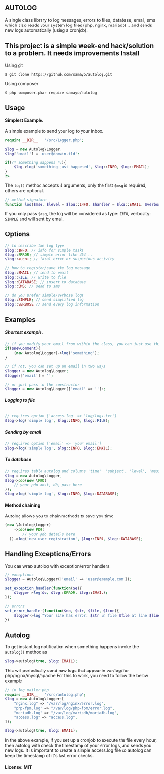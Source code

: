 ## AUTOLOG

A single class library to log messages, errors to files, database, email, sms which 
also reads your system log files (php, nginx, mariadb) .. and sends new logs automatically (using a cronjob).   

This project is a simple week-end hack/solution to a problem. It needs improvements
Install
-----

Using git
```bash
$ git clone https://github.com/samayo/autolog.git
```
Using composer
````bash
$ php composer.phar require samayo/autolog
````

Usage
-----
#### Simplest Example. 
A simple example to send your log to your inbox. 
```php
require __DIR__ . '/src/Logger.php'; 

$log = new Autolog\Logger;
$log['email'] = 'user@domain.tld'; 

if(/* something happens */){
	$log->log('something just happened', $log::INFO, $log::EMAIL); 	
}
?>
```
The `log()` method accepts 4 arguments, only the first `$msg` is required, others are optional. 
```php 
// method signature
function log($msg, $level = $log::INFO, $handler = $log::EMAIL, $verbosity = $log::SIMPLE){}
```
If you only pass `$msg`, the log will be considered as type: `INFO`, verbosity: `SIMPLE` and will sent by email.

Options
-----
```php 
// to describe the log type
$log::INFO; // info for simple tasks
$log::ERROR; // simple error like 404 .. 
$log::ALERT; // fatal error or suspecious activity

// how to register/save the log message
$log::EMAIL; // send to email
$log::FILE; // write to file
$log::DATABASE; // insert to database 
$log::SMS; // send to sms

// do you prefer simple/verbose logs
$log::SIMPLE; // send simplified log
$log::VERBOSE // send every log information
``` 

Examples
-----
##### Shortest example. 
```php 
// if you modify your email from within the class, you can just use this 
if($newComment){
	(new Autolog\Logger)->log('something');
}

// if not, you can set up an email in two ways
$logger = new Autolog\Logger; 
$logger['email'] = ''; 

// or just pass to the constructor
$logger = new Autolog\Logger(['email' => '']); 
```

##### Logging to file
```php

// requires option ['access.log' => 'log/logs.txt']
$log->log('simple log', $log::INFO, $log::FILE);
```
##### Sending by email
```php
// requires option ['email' => 'your email']
$log->log('simple log', $log::INFO, $log::EMAIL);
```
##### To database
```php
// requires table autolog and columns 'time', 'subject', 'level', 'message'
$log = new Autolog\Logger;
$log->pdo(new \PDO(
	// your pdo host, db, pass here
)); 
$log->log('simple log', $log::INFO, $log::DATABASE);
```
#### Method chaining
Autolog allows you to chain methods to save you time
```php
(new \Autolog\Logger)
	->pdo(new PDO(
		// your pdo details here
  ))->log('new user registration', $log::INFO, $log::DATABASE); 
```
Handling Exceptions/Errors
-----
You can wrap autolog with exception/error handlers 
```php 
// exceptions
$logger = Autolog\Logger(['email' => 'user@example.com']); 

set_exception_handler(function($e){
	$logger->log($e, $log::ERROR, $log::EMAIL);
}); 

// errors
set_error_handler(function($no, $str, $file, $line){
	$logger->log("Your site has error: $str in file $file at line $line", $log::ERROR, $log::EMAIL);
})

```
Autolog
-----
To get instant log notification when something happens invoke the `autolog()` method as

```php
$log->autolog(true, $log::EMAIL); 
```
This will periodically send new logs that appear in var/log/ for php/nginx/mysql/apache
For this to work, you need to follow the below example

```php
// in log_mailer.php
require __DIR__ . '/src/autolog.php';
$log = new Autolog\Logger([
    "nginx.log" => "/var/log/nginx/error.log",
    "php-fpm.log" => "/var/log/php-fpm/error.log",
    "mariadb.log" => "/var/log/mariadb/mariadb.log",
    "access.log" => "access.log",
]);

$log->autolog(true, $log::EMAIL); 
```
In the above example, if you set up a cronjob to execute the file every hour, then 
autolog with check the timestamp of your error logs, and sends you new logs. 
It is important to create a simple access.log file so autolog can keep 
the timestamp of it's last error checks. 


#### License: MIT

[autolog_archive]: http://github.com/samayo/autolog/releases
